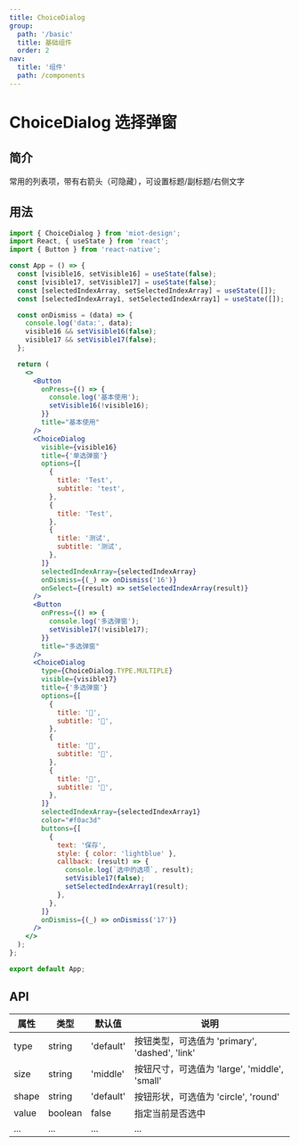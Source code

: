 ```yaml
---
title: ChoiceDialog
group:
  path: '/basic'
  title: 基础组件
  order: 2
nav:
  title: '组件'
  path: /components
---
```


# ChoiceDialog 选择弹窗

## 简介

常用的列表项，带有右箭头（可隐藏），可设置标题/副标题/右侧文字

## 用法

```jsx
import { ChoiceDialog } from 'miot-design';
import React, { useState } from 'react';
import { Button } from 'react-native';

const App = () => {
  const [visible16, setVisible16] = useState(false);
  const [visible17, setVisible17] = useState(false);
  const [selectedIndexArray, setSelectedIndexArray] = useState([]);
  const [selectedIndexArray1, setSelectedIndexArray1] = useState([]);

  const onDismiss = (data) => {
    console.log('data:', data);
    visible16 && setVisible16(false);
    visible17 && setVisible17(false);
  };

  return (
    <>
      <Button
        onPress={() => {
          console.log('基本使用');
          setVisible16(!visible16);
        }}
        title="基本使用"
      />
      <ChoiceDialog
        visible={visible16}
        title={'单选弹窗'}
        options={[
          {
            title: 'Test',
            subtitle: 'test',
          },
          {
            title: 'Test',
          },
          {
            title: '测试',
            subtitle: '测试',
          },
        ]}
        selectedIndexArray={selectedIndexArray}
        onDismiss={(_) => onDismiss('16')}
        onSelect={(result) => setSelectedIndexArray(result)}
      />
      <Button
        onPress={() => {
          console.log('多选弹窗');
          setVisible17(!visible17);
        }}
        title="多选弹窗"
      />
      <ChoiceDialog
        type={ChoiceDialog.TYPE.MULTIPLE}
        visible={visible17}
        title={'多选弹窗'}
        options={[
          {
            title: '🙈',
            subtitle: '🙈',
          },
          {
            title: '🙉',
            subtitle: '🙉',
          },
          {
            title: '🙊',
            subtitle: '🙊',
          },
        ]}
        selectedIndexArray={selectedIndexArray1}
        color="#f0ac3d"
        buttons={[
          {
            text: '保存',
            style: { color: 'lightblue' },
            callback: (result) => {
              console.log(`选中的选项`, result);
              setVisible17(false);
              setSelectedIndexArray1(result);
            },
          },
        ]}
        onDismiss={(_) => onDismiss('17')}
      />
    </>
  );
};

export default App;
```

## API

| 属性  | 类型    | 默认值    | 说明                                           |
| ----- | ------- | --------- | ---------------------------------------------- |
| type  | string  | 'default' | 按钮类型，可选值为 'primary', 'dashed', 'link' |
| size  | string  | 'middle'  | 按钮尺寸，可选值为 'large', 'middle', 'small'  |
| shape | string  | 'default' | 按钮形状，可选值为 'circle', 'round'           |
| value | boolean | false     | 指定当前是否选中                               |
| ...   | ...     | ...       | ...                                            |

